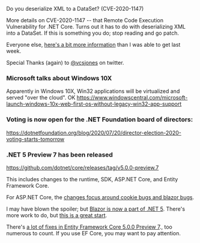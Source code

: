 Do you deserialize XML to a DataSet? (CVE-2020-1147)

More details on CVE-2020-1147 -- that Remote Code Execution Vulnerability for .NET Core. Turns out it has to do with deserializing XML into a DataSet. If this is something you do; stop reading and go patch.

Everyone else, [here's a bit more information](https://docs.microsoft.com/en-us/dotnet/framework/data/adonet/dataset-datatable-dataview/security-guidance) than I was able to get last week.

Special Thanks (again) to [@vcsjones](https://twitter.com/vcsjones) on twitter.


### Microsoft talks about Windows 10X

Apparently in Windows 10X, Win32 applications will be virtualized and served "over the cloud". OK https://www.windowscentral.com/microsoft-launch-windows-10x-web-first-os-without-legacy-win32-app-support


### Voting is now open for the .NET Foundation board of directors: 

https://dotnetfoundation.org/blog/2020/07/20/director-election-2020-voting-starts-tomorrow

### .NET 5 Preview 7 has been released

https://github.com/dotnet/core/releases/tag/v5.0.0-preview.7

This includes changes to the runtime, SDK, ASP.NET Core, and Entity Framework Core.

For ASP.NET Core, the [changes focus around cookie bugs and blazor bugs](https://github.com/dotnet/aspnetcore/issues?q=is%3Aissue+milestone%3A5.0.0-preview7+label%3ADone+label%3Abug+is%3Aclosed).

I may have blown the spoiler; but [Blazor is now a part of .NET 5](https://github.com/dotnet/aspnetcore/issues/20519). There's more work to do, but [this is a great start](https://github.com/dotnet/aspnetcore/issues/21514).

There's [a lot of fixes in Entity Framework Core 5.0.0 Preview 7](https://github.com/dotnet/efcore/issues?q=is%3Aissue+milestone%3A5.0.0-preview7+is%3Aclosed+label%3Atype-bug+is%3Aclosed)., too numerous to count.  If you use EF Core, you may want to pay attention.   
